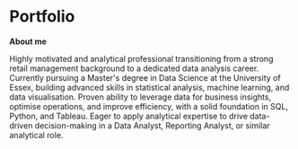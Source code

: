 # Portfolio

**About me**

Highly motivated and analytical professional transitioning from a strong retail
management background to a dedicated data analysis career. Currently pursuing
a Master's degree in Data Science at the University of Essex, building advanced
skills in statistical analysis, machine learning, and data visualisation. Proven
ability to leverage data for business insights, optimise operations, and improve
efficiency, with a solid foundation in SQL, Python, and Tableau. Eager to apply
analytical expertise to drive data-driven decision-making in a Data Analyst,
Reporting Analyst, or similar analytical role.
